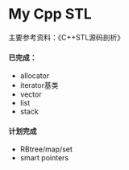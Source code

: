 # My Cpp STL

主要参考资料：《C++STL源码剖析》

#### 已完成：

- allocator
- iterator基类
- vector
- list
- stack

#### 计划完成

- RBtree/map/set
- smart pointers
